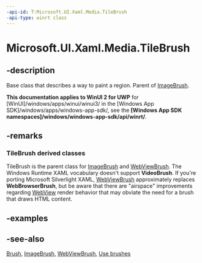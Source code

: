 ```yaml
---
-api-id: T:Microsoft.UI.Xaml.Media.TileBrush
-api-type: winrt class
---
```


<!-- Class syntax.
public class TileBrush : Windows.UI.Xaml.Media.Brush, Windows.UI.Xaml.Media.ITileBrush
-->

# Microsoft.UI.Xaml.Media.TileBrush

## -description
Base class that describes a way to paint a region. Parent of [ImageBrush](imagebrush.md).

**This documentation applies to WinUI 2 for UWP** for [WinUI]/windows/apps/winui/winui3/ in the [Windows App SDK]/windows/apps/windows-app-sdk/, see the **[Windows App SDK namespaces]/windows/windows-app-sdk/api/winrt/**.

## -remarks
### **TileBrush** derived classes

TileBrush is the parent class for [ImageBrush](imagebrush.md) and [WebViewBrush](/uwp/api/windows.ui.xaml.controls.webviewbrush). The Windows Runtime XAML vocabulary doesn't support **VideoBrush**. If you're porting Microsoft Silverlight XAML, [WebViewBrush](/uwp/api/windows.ui.xaml.controls.webviewbrush) approximately replaces **WebBrowserBrush**, but be aware that there are "airspace" improvements regarding [WebView](/uwp/api/windows.ui.xaml.controls.webview) render behavior that may obviate the need for a brush that draws HTML content.

## -examples

## -see-also
[Brush](brush.md), [ImageBrush](imagebrush.md), [WebViewBrush](/uwp/api/windows.ui.xaml.controls.webviewbrush), [Use brushes](/windows/uwp/graphics/using-brushes)

